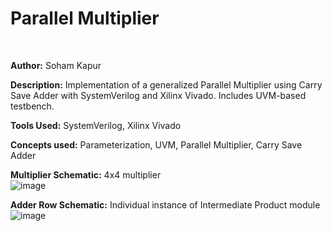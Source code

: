 # Parallel Multiplier
<br>

**Author:** Soham Kapur
<br>

**Description:** Implementation of a generalized Parallel Multiplier using Carry Save Adder with SystemVerilog and Xilinx Vivado. Includes UVM-based testbench.
<br>

**Tools Used:** SystemVerilog, Xilinx Vivado
<br>

**Concepts used:** Parameterization, UVM, Parallel Multiplier, Carry Save Adder
<br>

**Multiplier Schematic:** 4x4 multiplier
<br>
![image](https://github.com/user-attachments/assets/b64028a8-f875-4ddb-a9af-f5702b26bf18)
<br>

**Adder Row Schematic:** Individual instance of Intermediate Product module
<br>
![image](https://github.com/user-attachments/assets/71dfe993-168c-44d8-8bf0-0bca8460cf78)
